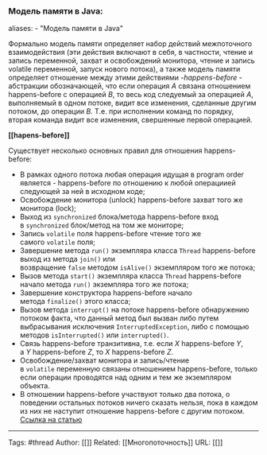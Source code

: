 ### Модель памяти в Java:

aliases: 
	- "Модель памяти в Java"

Формально модель памяти определяет набор действий межпоточного взаимодействия (эти действия включают в себя, в частности, чтение и запись переменной, захват и освобождений монитора, чтение и запись volatile переменной, запуск нового потока), а также модель памяти определяет отношение между этими действиями -_happens-before_ - абстракции обозначающей, что если операция _A_ связана отношением happens-before с операцией _B_, то весь код следуемый за операцией _A_, выполняемый в одном потоке, видит все изменения, сделанные другим потоком, до операции _B_. Т.е. при исполнении команд по порядку, вторая команда видит все изменения, свершенные первой операцией.

**[[hapens-before]]**

Существует несколько основных правил для отношения happens-before:
- В рамках одного потока любая операция идущая в program order является - happens-before по отношению к любой операциией следующей за ней в исходном коде;
- Освобождение монитора (unlock) happens-before захват того же монитора (lock);
- Выход из `synchronized` блока/метода happens-before вход в `synchronized` блок/метод на том же мониторе;
- Запись `volatile` поля happens-before чтение того же самого `volatile` поля;
- Завершение метода `run()` экземпляра класса `Thread` happens-before выход из метода `join()` или возвращение `false` методом `isAlive()` экземпляром того же потока;
- Вызов метода `start()` экземпляра класса `Thread` happens-before начало метода `run()` экземпляра того же потока;
- Завершение конструктора happens-before начало метода `finalize()` этого класса;
- Вызов метода `interrupt()` на потоке happens-before обнаружению потоком факта, что данный метод был вызван либо путем выбрасывания исключения `InterruptedException`, либо с помощью методов `isInterrupted()` или `interrupted()`.
- Связь happens-before транзитивна, т.е. если _X_ happens-before _Y_, а _Y_ happens-before _Z_, то _X_ happens-before _Z_.
- Освобождение/захват монитора и запись/чтение в `volatile` переменную связаны отношением happens-before, только если операции проводятся над одним и тем же экземпляром объекта.
- В отношении happens-before участвуют только два потока, о поведении остальных потоков ничего сказать нельзя, пока в каждом из них не наступит отношение happens-before с другим потоком.
[Ссылка на статью](https://github.com/Shell26/Java-Developer/blob/master/concurrency.md#%D0%A0%D0%B0%D1%81%D1%81%D0%BA%D0%B0%D0%B6%D0%B8%D1%82%D0%B5-%D0%BE-%D0%BC%D0%BE%D0%B4%D0%B5%D0%BB%D0%B8-%D0%BF%D0%B0%D0%BC%D1%8F%D1%82%D0%B8-java)


---
Tags: #thread
Author: [[]]
Related: [[Многопоточность]]
URL: [[]]